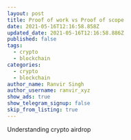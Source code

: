 ```yaml
---
layout: post
title: Proof of work vs Proof of scope
date: 2021-05-16T12:16:58.858Z
updated_date: 2021-05-16T12:16:58.886Z
published: false
tags:
  - crypto
  - blockchain
categories:
  - crypto
  - blockchain
author_name: Ranvir Singh
author_username: ranvir_xyz
show_ads: true
show_telegram_signup: false
skip_from_listing: true
---
```

Understanding crypto airdrop